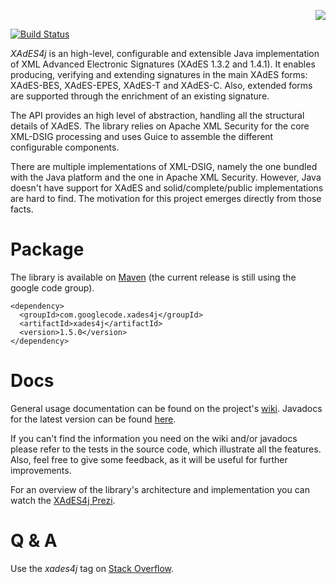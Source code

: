 <p align='right'><img src='https://github.com/luisgoncalves/xades4j/blob/gh-pages/images/logo-02.png' /></p>

[![Build Status](https://travis-ci.org/luisgoncalves/xades4j.svg?branch=master)](https://travis-ci.org/luisgoncalves/xades4j)

_XAdES4j_ is an high-level, configurable and extensible Java implementation of XML Advanced Electronic Signatures (XAdES 1.3.2 and 1.4.1). It enables producing, verifying and extending signatures in the main XAdES forms: XAdES-BES, XAdES-EPES, XAdES-T and XAdES-C. Also, extended forms are supported through the enrichment of an existing signature.

The API provides an high level of abstraction, handling all the structural details of XAdES. The library relies on Apache XML Security for the core XML-DSIG processing and uses Guice to assemble the different configurable components.

There are multiple implementations of XML-DSIG, namely the one bundled with the Java platform and the one in Apache XML Security. However, Java doesn't have support for XAdES and solid/complete/public implementations are hard to find. The motivation for this project emerges directly from those facts.

# Package

The library is available on [Maven](http://search.maven.org/#search%7Cga%7C1%7Cg%3A%22com.googlecode.xades4j%22) (the current release is still using the google code group).

```
<dependency>
  <groupId>com.googlecode.xades4j</groupId>
  <artifactId>xades4j</artifactId>
  <version>1.5.0</version>
</dependency>
```

# Docs

General usage documentation can be found on the project's [wiki](https://github.com/luisgoncalves/xades4j/wiki). Javadocs for the latest version can be found [here](http://luisgoncalves.github.io/xades4j/javadocs/1.5.0). 

If you can't find the information you need on the wiki and/or javadocs please refer to the tests in the source code, which illustrate all the features. Also, feel free to give some feedback, as it will be useful for further improvements.

For an overview of the library's architecture and implementation you can watch the [XAdES4j Prezi](http://prezi.com/06vyxbgohncv/xades4j-en/).

# Q & A

Use the _xades4j_ tag on [Stack Overflow](http://stackoverflow.com/questions/tagged/xades4j).
